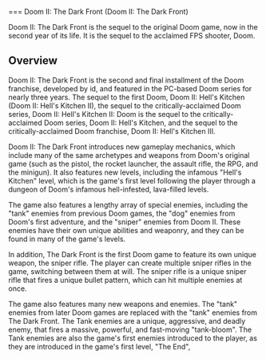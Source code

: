 
===
Doom II: The Dark Front (Doom II: The Dark Front)

Doom II: The Dark Front is the sequel to the original Doom game, now in the second year of its life. It is the sequel to the acclaimed FPS shooter, Doom.

## Overview

Doom II: The Dark Front is the second and final installment of the Doom franchise, developed by id, and featured in the PC-based Doom series for nearly three years. The sequel to the first Doom, Doom II: Hell's Kitchen (Doom II: Hell's Kitchen II), the sequel to the critically-acclaimed Doom series, Doom II: Hell's Kitchen II: Doom is the sequel to the critically-acclaimed Doom series, Doom II: Hell's Kitchen, and the sequel to the critically-acclaimed Doom franchise, Doom II: Hell's Kitchen III.

Doom II: The Dark Front introduces new gameplay mechanics, which include many of the same archetypes and weapons from Doom's original game (such as the pistol, the rocket launcher, the assault rifle, the RPG, and the minigun). It also features new levels, including the infamous "Hell's Kitchen" level, which is the game's first level following the player through a dungeon of Doom's infamous hell-infested, lava-filled levels.

The game also features a lengthy array of special enemies, including the "tank" enemies from previous Doom games, the "dog" enemies from Doom's first adventure, and the "sniper" enemies from Doom II. These enemies have their own unique abilities and weaponry, and they can be found in many of the game's levels.

In addition, The Dark Front is the first Doom game to feature its own unique weapon, the sniper rifle. The player can create multiple sniper rifles in the game, switching between them at will. The sniper rifle is a unique sniper rifle that fires a unique bullet pattern, which can hit multiple enemies at once.

The game also features many new weapons and enemies. The "tank" enemies from later Doom games are replaced with the "tank" enemies from The Dark Front. The Tank enemies are a unique, aggressive, and deadly enemy, that fires a massive, powerful, and fast-moving "tank-bloom". The Tank enemies are also the game's first enemies introduced to the player, as they are introduced in the game's first level, "The End",
